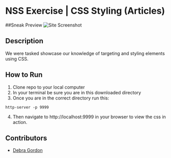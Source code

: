 # NSS Exercise | CSS Styling (Articles)

##Sneak Preview
![Site Screenshot](https://raw.githubusercontent.com/debragordon/css-articles/master/screenshots/css-style-articles.png)

## Description
We were tasked showcase our knowledge of targeting and styling elements using CSS.

## How to Run
1. Clone repo to your local computer
2. In your terminal be sure you are in this downloaded directory
3. Once you are in the correct directory run this:

  ```
  http-server -p 9999
  ```

4. Then navigate to http://localhost:9999 in your browser to view the css in action.

## Contributors
- [Debra Gordon](http://github.com/debragordon)